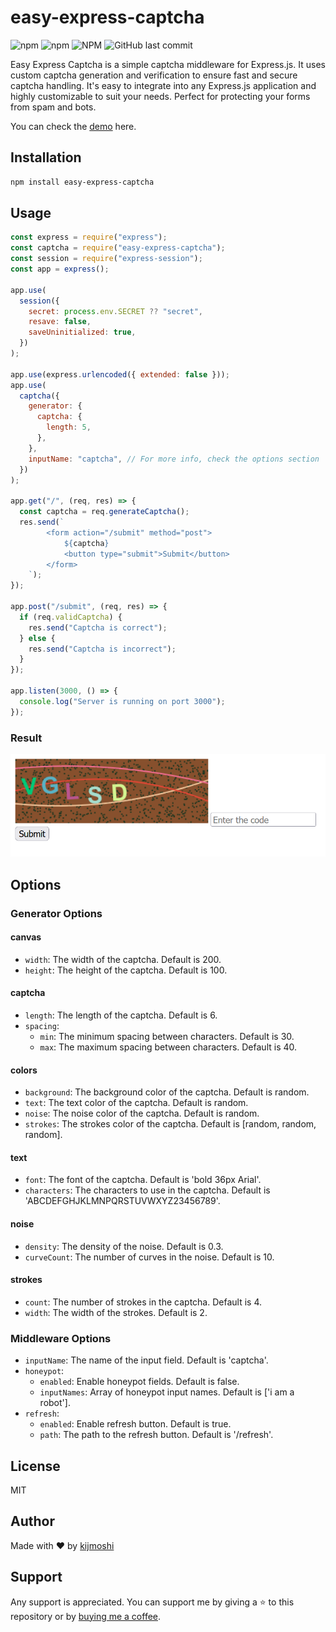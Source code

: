 # easy-express-captcha

![npm](https://img.shields.io/npm/v/easy-express-captcha)
![npm](https://img.shields.io/npm/dt/easy-express-captcha)
![NPM](https://img.shields.io/npm/l/easy-express-captcha)
![GitHub last commit](https://img.shields.io/github/last-commit/real-kijmoshi/easy-express-captcha)

Easy Express Captcha is a simple captcha middleware for Express.js. It uses custom captcha generation and verification to ensure fast and secure captcha handling. It's easy to integrate into any Express.js application and highly customizable to suit your needs. Perfect for protecting your forms from spam and bots.

You can check the [demo](https://easy-express-captcha.onrender.com/) here.

## Installation

```bash
npm install easy-express-captcha
```

## Usage

```javascript
const express = require("express");
const captcha = require("easy-express-captcha");
const session = require("express-session");
const app = express();

app.use(
  session({
    secret: process.env.SECRET ?? "secret",
    resave: false,
    saveUninitialized: true,
  })
);

app.use(express.urlencoded({ extended: false }));
app.use(
  captcha({
    generator: {
      captcha: {
        length: 5,
      },
    },
    inputName: "captcha", // For more info, check the options section
  })
);

app.get("/", (req, res) => {
  const captcha = req.generateCaptcha();
  res.send(`
        <form action="/submit" method="post">
            ${captcha}
            <button type="submit">Submit</button>
        </form>
    `);
});

app.post("/submit", (req, res) => {
  if (req.validCaptcha) {
    res.send("Captcha is correct");
  } else {
    res.send("Captcha is incorrect");
  }
});

app.listen(3000, () => {
  console.log("Server is running on port 3000");
});
```

### Result

![Captcha Preview](https://raw.githubusercontent.com/real-kijmoshi/easy-express-captcha/main/preview.png)

## Options

### Generator Options

#### canvas

- `width`: The width of the captcha. Default is 200.
- `height`: The height of the captcha. Default is 100.

#### captcha

- `length`: The length of the captcha. Default is 6.
- `spacing`:
  - `min`: The minimum spacing between characters. Default is 30.
  - `max`: The maximum spacing between characters. Default is 40.

#### colors

- `background`: The background color of the captcha. Default is random.
- `text`: The text color of the captcha. Default is random.
- `noise`: The noise color of the captcha. Default is random.
- `strokes`: The strokes color of the captcha. Default is [random, random, random].

#### text

- `font`: The font of the captcha. Default is 'bold 36px Arial'.
- `characters`: The characters to use in the captcha. Default is 'ABCDEFGHJKLMNPQRSTUVWXYZ23456789'.

#### noise

- `density`: The density of the noise. Default is 0.3.
- `curveCount`: The number of curves in the noise. Default is 10.

#### strokes

- `count`: The number of strokes in the captcha. Default is 4.
- `width`: The width of the strokes. Default is 2.

### Middleware Options

- `inputName`: The name of the input field. Default is 'captcha'.
- `honeypot`:
  - `enabled`: Enable honeypot fields. Default is false.
  - `inputNames`: Array of honeypot input names. Default is ['i am a robot'].
- `refresh`:
  - `enabled`: Enable refresh button. Default is true.
  - `path`: The path to the refresh button. Default is '/refresh'.


## License

MIT

## Author

Made with ❤️ by [kijmoshi](https://kijmoshi.xyz)

## Support

Any support is appreciated. You can support me by giving a ⭐ to this repository or by [buying me a coffee](https://www.buymeacoffee.com/kijmoshi).

